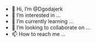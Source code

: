 - 👋 Hi, I’m @Dgodajerk
- 👀 I’m interested in ...
- 🌱 I’m currently learning ...
- 💞️ I’m looking to collaborate on ...
- 📫 How to reach me ...

<!---
Dgodajerk/Dgodajerk is a ✨ special ✨ repository because its `README.md` (this file) appears on your GitHub profile.
You can click the Preview link to take a look at your changes.
--->
